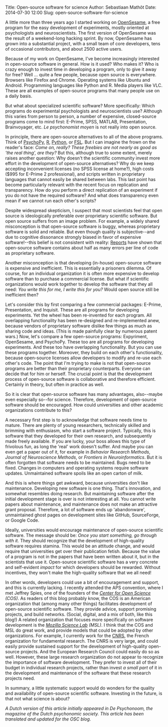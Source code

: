Title: Open-source software for science
Author: Sebastiaan Mathôt
Date: 2014-07-30 12:00
Slug: open-source-software-for-science

A little more than three years ago I started working on [OpenSesame], a free program for the easy development of experiments, mostly oriented at psychologists and neuroscientists. The first version of OpenSesame was the result of a weekend-long hacking sprint. By now, OpenSesame has grown into a substantial project, with a small team of core developers, tens of occasional contributors, and about 2500 active users.

Because of my work on OpenSesame, I've become increasingly interested in open-source software in general. How is it used? Who makes it? Who is crazy enough to invest time in developing a program, only to give it away for free? Well ... quite a few people, because open source is everywhere. Browsers like Firefox and Chrome. Operating systems like Ubuntu and Android. Programming languages like Python and R. Media players like VLC. These are all examples of open-source programs that many people use on a daily basis.

But what about specialized scientific software? More specifically: Which programs do experimental psychologists and neuroscientists use? Although this varies from person to person, a number of expensive, closed-source programs come to mind first: E-Prime, SPSS, MATLAB, Presentation, Brainvoyager, etc. *Le psychonomist moyen* is not really into open source.

In principle, there are open-source alternatives to all of the above programs. Think of [PsychoPy], [R], [Python], or [FSL]. But I can imagine the frown on the reader's face: *Come on, really? These freebies are not nearly as good as 'the real thing', are they?* But this, although true to some extent, merely raises another question: Why doesn't the scientific community invest more effort in the development of open-source alternatives? Why do we keep accepting inconvenient licenses (no SPSS license at home?), high costs ($995 for E-Prime 2 professional), and scripts written in proprietary languages that cannot easily be shared between labs. This last point has become particularly relevant with the recent focus on replication and transparency. How do you perform a direct replication of an experiment if you do not have the required software? And what does transparency even mean if we cannot run each other's scripts?

Despite widespread skepticism, I suspect that most scientists feel that open source is ideologically preferable over proprietary scientific software. But open source suffers from an image problem. For example, a widely shared misconception is that open-source software is buggy, whereas proprietary software is solid and reliable. But even though quality is subjective--and due to cognitive dissonance strongly biased in favor of expensive software!--this belief is not consistent with reality: [Reports](http://www.coverity.com/library/pdf/coverity-scan-2011-open-source-integrity-report.pdf) have shown that open-source software contains about half as many errors per line of code as proprietary software.

Another misconception is that developing (in-house) open-source software is expensive and inefficient. This is essentially a prisoners dilemma. Of course, for an individual organization it is often more expensive to develop software than to purchase a commercial license. But what if scientific organizations would work together to develop the software that they all need: *You write this for me, I write this for you?* Would open source still be inefficient then?

Let's consider this by first comparing a few commercial packages: E-Prime, Presentation, and Inquisit. These are all programs for developing experiments. Yet the wheel has been re-invented for each program. All overlapping functionality has been re-designed and re-implemented anew, because vendors of proprietary software dislike few things as much as sharing code and ideas. (This is made painfully clear by numerous patent wars.) Now, let's compare a few open-source programs: Expyriment, OpenSesame, and PsychoPy. These too are all programs for developing experiments. And these too have overlapping functionality. But you can use these programs together. Moreover, they build on each other's functionality, because open-source licenses allow developers to modify and re-use each other's code. The point that I'm trying to make is not that open-source programs are better than their proprietary counterparts. Everyone can decide that for him or herself. The crucial point is that the development process of open-source software is collaborative and therefore efficient. Certainly in theory, but often in practice as well.

So it is clear that open-source software has many advantages, also--maybe even especially so--for science. Therefore, development of open-source software should be encouraged. How could universities and other academic organizations contribute to this?

A necessary first step is to acknowledge that software needs time to mature. There are plenty of young researchers, technically skilled and brimming with enthusiasm, who start a software project. Typically, this is software that they developed for their own research, and subsequently made freely available. If you are lucky, your boss allows this type of frivolous fun, as long the 'real' work doesn't suffer. And maybe you can even get a paper out of it, for example in *Behavior Research Methods*, *Journal of Neuroscience Methods*, or *Frontiers in Neuroinformatics*. But it is often forgotten that software needs to be maintained. Bugs need to be fixed. Changes in computers and operating systems require software updates. Unmaintained software spoils like an open carton of milk.

And this is where things get awkward, because universities don't like maintenance. Developing new software is one thing. That's innovation, and somewhat resembles doing research. But maintaining software after the initial development stage is over is not interesting at all. You cannot write papers about maintenance, and maintenance does not make an attractive grant proposal. Therefore, a lot of software ends up 'abandonware', unmaintained ghost pages on development sites like GitHub, SourceForge, or Google Code.

Ideally, universities would encourage maintenance of open-source scientific software. The message should be: *Once you start something, go through with it.* They should recognize that the development of high-quality software requires stamina. This would be an attitude change, and would require that universities get over their publication fetish. Because the value of a program is not in the papers that have been written about it, but in the scientists that use it. Open-source scientific software has a very concrete and self-evident *impact* for which developers should be rewarded. Without incentives, they won't make the high-quality software that we all need!

In other words, developers could use a bit of encouragement and support, and this is currently lacking. I recently attended the APS convention, where I met Jeffrey Spies, one of the founders of the *[Center for Open Science](http://www.centerforopenscience.org/) (COS)*. As readers of this blog probably know, the COS is an American organization that (among many other things) facilitates development of open-source scientific software. They provide advice, support promising projects, and build networks. (Social, digital, and a mix of both, like this blog!) A related organization that focuses more specifically on software development is the *[Mozilla Science Lab](http://www.mozillascience.org/) (MSL)*. I think that the COS and MSL do great work, and provide models that could be adopted by other organizations. For example, I currently work for the [CNRS], the French organization for fundamental research. The CNRS is very large, and could easily provide sustained support for the development of high-quality open-source projects. And the European Research Council could easily do so as well. However, these large research organization do not appear to recognize the importance of software development. They prefer to invest all of their budget in individual research projects, rather than invest *a small part* of it in the development and maintenance of the software that these research projects need.

In summary, a little systematic support would do wonders for the quality and availability of open-source scientific software. Investing in the future, is that not what science is about?

*A Dutch version of this article initially appeared in De Psychonoom, the magazine of the Dutch psychonomic society. This article has been translated and updated for the OSC blog.*

[opensesame]: http://osdoc.cogsci.nl/
[psychopy]: http://www.psychopy.org/
[r]: http://www.r-project.org/
[python]: http://www.python.org/
[fsl]: http://fsl.fmrib.ox.ac.uk/fsl/fslwiki/
[cnrs]: http://www.cnrs.fr/
